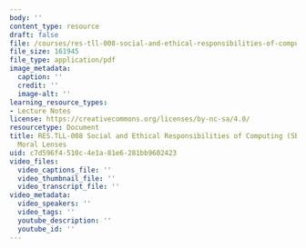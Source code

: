 ```yaml
---
body: ''
content_type: resource
draft: false
file: /courses/res-tll-008-social-and-ethical-responsibilities-of-computing-serc/mit_restll008_6-031_moral.pdf
file_size: 161945
file_type: application/pdf
image_metadata:
  caption: ''
  credit: ''
  image-alt: ''
learning_resource_types:
- Lecture Notes
license: https://creativecommons.org/licenses/by-nc-sa/4.0/
resourcetype: Document
title: RES.TLL-008 Social and Ethical Responsibilities of Computing (SERC), 6.031
  Moral Lenses
uid: c7d596f4-510c-4e1a-81e6-281bb9602423
video_files:
  video_captions_file: ''
  video_thumbnail_file: ''
  video_transcript_file: ''
video_metadata:
  video_speakers: ''
  video_tags: ''
  youtube_description: ''
  youtube_id: ''
---
```

